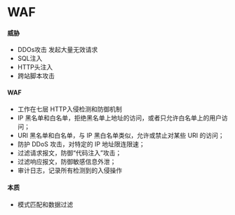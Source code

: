 # WAF
#### 威胁
* DDOs攻击 发起大量无效请求
* SQL注入
* HTTP头注入
* 跨站脚本攻击

#### WAF
* 工作在七层 HTTP入侵检测和防御机制
* IP 黑名单和白名单，拒绝黑名单上地址的访问，或者只允许白名单上的用户访问；
* URI 黑名单和白名单，与 IP 黑白名单类似，允许或禁止对某些 URI 的访问；
* 防护 DDoS 攻击，对特定的 IP 地址限连限速；
* 过滤请求报文，防御“代码注入”攻击；
* 过滤响应报文，防御敏感信息外泄；
* 审计日志，记录所有检测到的入侵操作

#### 本质
* 模式匹配和数据过滤